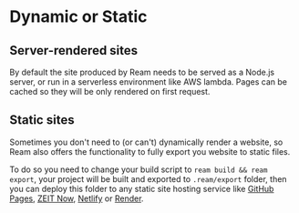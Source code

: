 # Dynamic or Static

## Server-rendered sites

By default the site produced by Ream needs to be served as a Node.js server, or run in a serverless environment like AWS lambda. Pages can be cached so they will be only rendered on first request.

## Static sites

Sometimes you don't need to (or can't) dynamically render a website, so Ream also offers the functionality to fully export you website to static files.

To do so you need to change your build script to `ream build && ream export`, your project will be built and exported to `.ream/export` folder, then you can deploy this folder to any static site hosting service like [GitHub Pages](https://pages.github.com), [ZEIT Now](https://zeit.co), [Netlify](https://netlify.com) or [Render](https://render.com).
